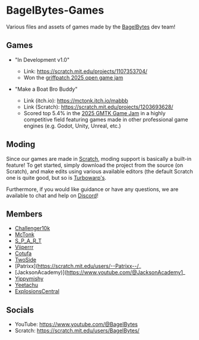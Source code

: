 # BagelBytes-Games
Various files and assets of games made by the [BagelBytes](https://www.youtube.com/@BageIBytes) dev team!

## Games
- "In Development v1.0"
  - Link: https://scratch.mit.edu/projects/1107353704/
  - Won the [griffpatch 2025 open game jam](https://www.youtube.com/watch?v=D30poDgAe48&t=149s)

- "Make a Boat Bro Buddy"
  - Link (itch.io): https://mctonk.itch.io/mabbb
  - Link (Scratch): https://scratch.mit.edu/projects/1203693628/
  - Scored top 5.4% in the [2025 GMTK Game Jam](https://itch.io/jam/gmtk-2025) in a highly competitive field featuring games made in other professional game engines (e.g. Godot, Unity, Unreal, etc.)

## Moding
Since our games are made in [Scratch](https://www.scratch.mit.edu), moding support is basically a built-in feature! To get started, simply download the project from the source (on Scratch), and make edits using various available editors (the default Scratch one is quite good, but so is [Turbowarp's](https://turbowarp.org/editor).

Furthermore, if you would like guidance or have any questions, we are available to chat and help on [Discord](https://discord.gg/9VVEH7cYXx)!

## Members
- [Challenger10k](https://www.youtube.com/@Challenger10K)
- [McTonk](https://www.youtube.com/@McTonk)
- [S_P_A_R_T](https://www.youtube.com/@SPARTonScratch)
- [Viiperrr](https://www.youtube.com/@bigfatsnakeviiper)
- [Cotufa](https://www.youtube.com/@CotufaPixel)
- [TwoSide](https://www.youtube.com/@realtwosidegames)
- [Patrixx](https://scratch.mit.edu/users/--Patrixx--/_
- [JacksonAcademy)](https://www.youtube.com/@JacksonAcademy1_
- [Yippymishy](https://www.youtube.com/@yippymishy)
- [Yeetachu](https://www.youtube.com/@YeetachuAnimation)
- [ExplosionsCentral](https://www.youtube.com/channel/UCFtIGBmE0Lk5jajxnLqhCDg)

## Socials
- YouTube: https://www.youtube.com/@BageIBytes
- Scratch: https://scratch.mit.edu/users/BageIBytes/